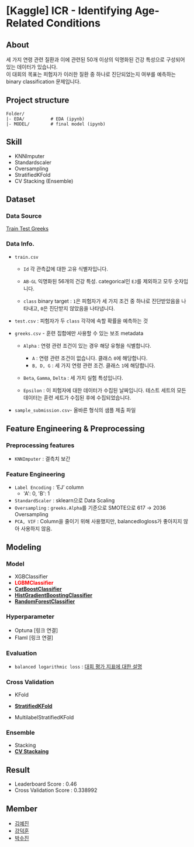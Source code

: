# [Kaggle] ICR - Identifying Age-Related Conditions

## About
세 가지 연령 관련 질환과 이에 관련된 50개 이상의 익명화된 건강 특성으로 구성되어 있는 데이터가 있습니다.  
이 대회의 목표는 피험자가 이러한 질환 중 하나로 진단되었는지 여부를 예측하는 binary classification 문제입니다.

## Project structure
```
Folder/
|- EDA/          # EDA (ipynb)
|- MODEL/        # final model (ipynb)
```


## Skill
- KNNImputer
- Standardscaler
- Oversampling
- StratifiedKFold
- CV Stacking (Ensemble)

## Dataset
### Data Source
  [Train Test Greeks](https://www.kaggle.com/competitions/icr-identify-age-related-conditions/data)
### Data Info.
- `train.csv`

    - `Id` 각 관측값에 대한 고유 식별자입니다.

    - `AB-GL` 익명화된 56개의 건강 특성. categorical인 `EJ`를 제외하고 모두 숫자입니다.

    - `class` binary target : `1`은 피험자가 세 가지 조건 중 하나로 진단받았음을 나타내고, `0`은 진단받지 않았음을 나타냅니다.

- `test.csv` : 피험자가 두 `class` 각각에 속할 확률을 예측하는 것

- `greeks.csv` - 훈련 집합에만 사용할 수 있는 보조 metadata

    - `Alpha` : 연령 관련 조건이 있는 경우 해당 유형을 식별합니다.
        - `A` : 연령 관련 조건이 없습니다. 클래스 `0`에 해당합니다.
        - `B, D, G` : 세 가지 연령 관련 조건. 클래스 `1`에 해당합니다.

    - `Beta`, `Gamma`, `Delta` : 세 가지 실험 특성입니다.
    - `Epsilon` : 이 피험자에 대한 데이터가 수집된 날짜입니다. 테스트 세트의 모든 데이터는 훈련 세트가 수집된 후에 수집되었습니다.

- `sample_submission.csv`- 올바른 형식의 샘플 제출 파일


## Feature Engineering & Preprocessing

### Preprocessing features

- `KNNImputer` : 결측치 보간

### Feature Engineering
- `Label Encoding` : ‘EJ’ column
    - 'A': 0, 'B': 1
- `StandardScaler` : sklearn으로 Data Scaling
- `Oversampling` : `greeks.Alpha`를 기준으로 SMOTE으로 617 &rarr;  2036 Oversampling
- `PCA, VIF` : Column을 줄이기 위해 사용했지만, balancedlogloss가 좋아지지 않아 사용하지 않음.

## Modeling
### Model

- XGBClassifier    
- <span style="color:red">**LGBMClassifier**</span>
- <u>**CatBoostClassifier**</u> 
- <u>**HistGradientBoostingClassifier**</u> 
- <u>**RandomForestClassifier**</u>

### Hyperparameter
- Optuna [링크 연결]
- Flaml [링크 연결]
  
### Evaluation
-  `balanced logarithmic loss` :  [대회 평가 지표에 대한 설명](https://www.kaggle.com/competitions/icr-identify-age-related-conditions/overview/evaluation)


### Cross Validation
  - KFold
  -  <u>**StratifiedKFold**</u>

  - MultilabelStratifiedKFold

### Ensemble
  - Stacking
  - <u>**CV Stackaing**</u>

## Result
- Leaderboard Score : 0.46
- Cross Validation Score : 0.338992


## Member
- [김예진](https://github.com/hanishereandnow)
- [강덕훈](https://github.com/Deok-Hun)
- [박수진](https://github.com/darkhairlove)
